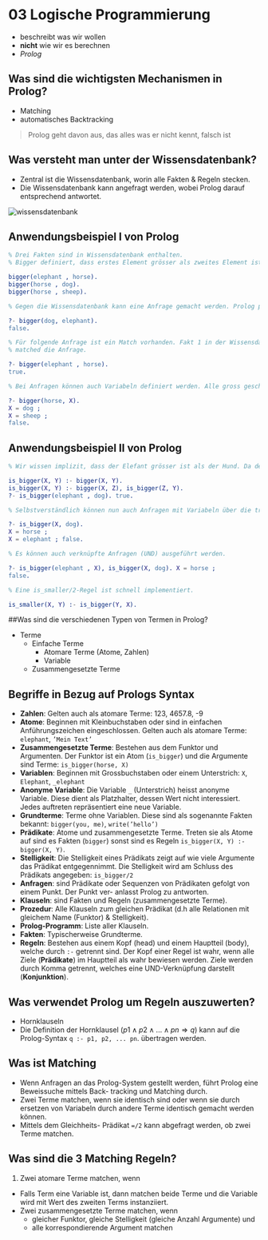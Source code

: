 # 03 Logische Programmierung

* beschreibt was wir wollen
* **nicht** wie wir es berechnen
* *Prolog*



## Was sind die wichtigsten Mechanismen in Prolog?

* Matching 
* automatisches Backtracking

> Prolog geht davon aus, das alles was er nicht kennt, falsch ist



## Was versteht man unter der Wissensdatenbank?

* Zentral ist die Wissensdatenbank, worin alle Fakten & Regeln stecken. 
* Die Wissensdatenbank kann angefragt werden, wobei Prolog darauf entsprechend antwortet.

![wissensdatenbank](/Users/christopher/Development/studies/github/summaries-me/pcp/mds/imgs/wissensdatenbank.png)



## Anwendungsbeispiel I von Prolog

```erlang
% Drei Fakten sind in Wissensdatenbank enthalten. 
% Bigger definiert, dass erstes Element grösser als zweites Element ist.

bigger(elephant , horse).
bigger(horse , dog).
bigger(horse , sheep).

% Gegen die Wissensdatenbank kann eine Anfrage gemacht werden. Prolog prüft ob es für die Anfrage einen Match gibt. Jedoch existiert aber keine Match dafür. Nirgends ist definiert, dass ein Hund grösser als ein Elefant ist.

?- bigger(dog, elephant).
false.

% Für folgende Anfrage ist ein Match vorhanden. Fakt 1 in der Wissensdatenbank 
% matched die Anfrage.

?- bigger(elephant , horse).
true.

% Bei Anfragen können auch Variabeln definiert werden. Alle gross geschriebenen Wörter sind Variabeln. Prolog sucht nun nach allen Matches, welche als erstes Element horse haben. Als Resultat werden alle möglichen X Werte geliefert (Prolog liefert immer nur ein Resultat - möchte man weitere Resultate ansehen, muss Semikolon gedrückt werden).

?- bigger(horse, X).
X = dog ;
X = sheep ;
false.
```



## Anwendungsbeispiel II von Prolog

```erlang
% Wir wissen implizit, dass der Elefant grösser ist als der Hund. Da der Elefant grösser als das Pferd ist und das Pferd grösser als der Hund. Aber eine Anfrage ob der Elefant nun grösser als der Hund ist, würde false liefern. Es müssen Regeln definiert werden, welche diese Beziehung unter den Fakten abbilden. Wir definieren für bigger/2 eine transitive Hülle.

is_bigger(X, Y) :- bigger(X, Y).
is_bigger(X, Y) :- bigger(X, Z), is_bigger(Z, Y).
?- is_bigger(elephant , dog). true.

% Selbstverständlich können nun auch Anfragen mit Variabeln über die transitive Hülle durchgeführt werden.

?- is_bigger(X, dog).
X = horse ;
X = elephant ; false.

% Es können auch verknüpfte Anfragen (UND) ausgeführt werden.

?- is_bigger(elephant , X), is_bigger(X, dog). X = horse ;
false.

% Eine is_smaller/2-Regel ist schnell implementiert.

is_smaller(X, Y) :- is_bigger(Y, X).
```



##Was sind die verschiedenen Typen von Termen in Prolog?

* Terme
  * Einfache Terme
    * Atomare Terme (Atome, Zahlen)
    * Variable
  * Zusammengesetzte Terme



## Begriffe in Bezug auf Prologs Syntax

* **Zahlen**: Gelten auch als atomare Terme: 123, 4657.8, -9
* **Atome**: Beginnen mit Kleinbuchstaben oder sind in einfachen Anführungszeichen eingeschlossen. Gelten auch als atomare Terme: `elephant`, `’Mein Text’` 
* **Zusammengesetzte Terme**: Bestehen aus dem Funktor und Argumenten. Der Funktor ist ein Atom (`is_bigger`) und die Argumente sind Terme: `is_bigger(horse, X)` 
* **Variablen**: Beginnen mit Grossbuchstaben oder einem Unterstrich: `X`, `Elephant`, `_elephant`
* **Anonyme Variable**: Die Variable `_` (Unterstrich) heisst anonyme Variable. Diese dient als Platzhalter, dessen Wert nicht interessiert. Jedes auftreten repräsentiert eine neue Variable.
* **Grundterme**: Terme ohne Variablen. Diese sind als sogenannte Fakten bekannt: `bigger(you, me)`, `write(’hello’)`
* **Prädikate**: Atome und zusammengesetzte Terme. Treten sie als Atome auf sind es Fakten (`bigger`) sonst sind es Regeln `is_bigger(X, Y) :- bigger(X, Y)`.
* **Stelligkeit**: Die Stelligkeit eines Prädikats zeigt auf wie viele Argumente das Prädikat entgegennimmt. Die Stelligkeit wird am Schluss des Prädikats angegeben: `is_bigger/2`
* **Anfragen**: sind Prädikate oder Sequenzen von Prädikaten gefolgt von einem Punkt. Der Punkt ver- anlasst Prolog zu antworten.
* **Klauseln**: sind Fakten und Regeln (zusammengesetzte Terme).
* **Prozedur**: Alle Klauseln zum gleichen Prädikat (d.h alle Relationen mit gleichem Name (Funktor) &
  Stelligkeit).
* **Prolog-Programm**: Liste aller Klauseln.
* **Fakten**: Typischerweise Grundterme.
* **Regeln**: Bestehen aus einem Kopf (head) und einem Hauptteil (body), welche durch `:-` getrennt sind. Der Kopf einer Regel ist wahr, wenn alle Ziele (**Prädikate**) im Hauptteil als wahr bewiesen werden. Ziele werden durch Komma getrennt, welches eine UND-Verknüpfung darstellt (**Konjunktion**).



## Was verwendet Prolog um Regeln auszuwerten?

* Hornklauseln
* Die Definition der Hornklausel ($p1 ∧ p2 ∧ ... ∧ pn ⇒ q$) kann auf die Prolog-Syntax `q :- p1, p2, ... pn`. übertragen werden.



## Was ist Matching

* Wenn Anfragen an das Prolog-System gestellt werden, führt Prolog eine Beweissuche mittels Back- tracking und Matching durch.
* Zwei Terme matchen, wenn sie identisch sind oder wenn sie durch ersetzen von Variabeln durch andere Terme identisch gemacht werden können. 
* Mittels dem Gleichheits- Prädikat `=/2` kann abgefragt werden, ob zwei Terme matchen.



## Was sind die 3 Matching Regeln?

1. Zwei atomare Terme matchen, wenn 

* Falls Term eine Variable ist, dann matchen beide Terme und die Variable wird mit Wert des zweiten Terms instanziiert.
* Zwei zusammengesetzte Terme matchen, wenn
  * gleicher Funktor, gleiche Stelligkeit (gleiche Anzahl Argumente) und
  * alle korrespondierende Argument matchen